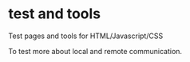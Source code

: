 # test and tools 
Test pages and tools for HTML/Javascript/CSS

To test more about local and remote communication.

